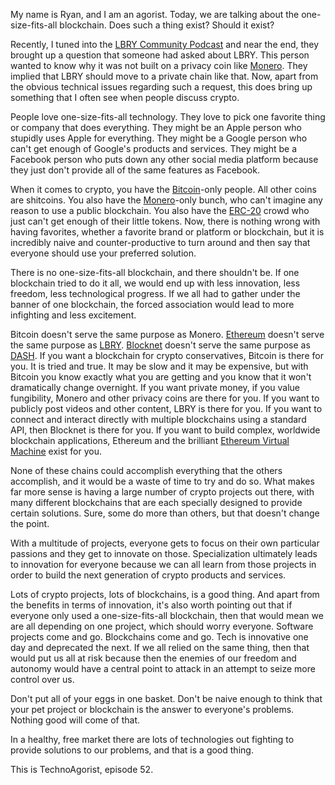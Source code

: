My name is Ryan, and I am an agorist. Today, we are talking about the one-size-fits-all blockchain. Does such a thing exist? Should it exist?

Recently, I tuned into the [LBRY Community Podcast](https://lbry.org/podcast/) and near the end, they brought up a question that someone had asked about LBRY. This person wanted to know why it was not built on a privacy coin like [Monero](https://www.getmonero.org/). They implied that LBRY should move to a private chain like that. Now, apart from the obvious technical issues regarding such a request, this does bring up something that I often see when people discuss crypto.

People love one-size-fits-all technology. They love to pick one favorite thing or company that does everything. They might be an Apple person who stupidly uses Apple for everything. They might be a Google person who can't get enough of Google's products and services. They might be a Facebook person who puts down any other social media platform because they just don't provide all of the same features as Facebook.

When it comes to crypto, you have the [Bitcoin](https://bitcoin.org)-only people. All other coins are shitcoins. You also have the [Monero](https://www.getmonero.org)-only bunch, who can't imagine any reason to use a public blockchain. You also have the [ERC-20](https://support.blockchain.com/hc/en-us/articles/360027491872-What-is-an-ERC20-token-) crowd who just can't get enough of their little tokens. Now, there is nothing wrong with having favorites, whether a favorite brand or platform or blockchain, but it is incredibly naive and counter-productive to turn around and then say that everyone should use your preferred solution.

There is no one-size-fits-all blockchain, and there shouldn't be. If one blockchain tried to do it all, we would end up with less innovation, less freedom, less technological progress. If we all had to gather under the banner of one blockchain, the forced association would lead to more infighting and less excitement.

Bitcoin doesn't serve the same purpose as Monero. [Ethereum](https://ethereum.org) doesn't serve the same purpose as [LBRY](https://lbry.com/). [Blocknet](https://blocknet.co/) doesn't serve the same purpose as [DASH](https://www.dash.org/). If you want a blockchain for crypto conservatives, Bitcoin is there for you. It is tried and true. It may be slow and it may be expensive, but with Bitcoin you know exactly what you are getting and you know that it won't dramatically change overnight. If you want private money, if you value fungibility, Monero and other privacy coins are there for you. If you want to publicly post videos and other content, LBRY is there for you. If you want to connect and interact directly with multiple blockchains using a standard API, then Blocknet is there for you. If you want to build complex, worldwide blockchain applications, Ethereum and the brilliant [Ethereum Virtual Machine](https://technoagorist.com/23) exist for you.

None of these chains could accomplish everything that the others accomplish, and it would be a waste of time to try and do so. What makes far more sense is having a large number of crypto projects out there, with many different blockchains that are each specially designed to provide certain solutions. Sure, some do more than others, but that doesn't change the point.

With a multitude of projects, everyone gets to focus on their own particular passions and they get to innovate on those. Specialization ultimately leads to innovation for everyone because we can all learn from those projects in order to build the next generation of crypto products and services.

Lots of crypto projects, lots of blockchains, is a good thing. And apart from the benefits in terms of innovation, it's also worth pointing out that if everyone only used a one-size-fits-all blockchain, then that would mean we are all depending on one project, which should worry everyone. Software projects come and go. Blockchains come and go. Tech is innovative one day and deprecated the next. If we all relied on the same thing, then that would put us all at risk because then the enemies of our freedom and autonomy would have a central point to attack in an attempt to seize more control over us.

Don't put all of your eggs in one basket. Don't be naive enough to think that your pet project or blockchain is the answer to everyone's problems. Nothing good will come of that.

In a healthy, free market there are lots of technologies out fighting to provide solutions to our problems, and that is a good thing.

This is TechnoAgorist, episode 52.
